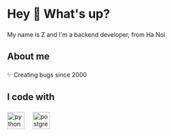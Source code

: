 <h1 align="left">Hey 👋 What's up?</h1>

###

<p align="left">My name is Z and I'm a backend developer, from Ha Noi</p>

###

<h2 align="left">About me</h2>

###

<p align="left">✨ Creating bugs since 2000</p>

###

<h2 align="left">I code with</h2>

###

<div align="left">
  <img src="https://cdn.jsdelivr.net/gh/devicons/devicon/icons/python/python-original.svg" height="40" alt="python logo"  />
  <img width="12" />
  <img src="https://cdn.jsdelivr.net/gh/devicons/devicon/icons/postgresql/postgresql-original.svg" height="40" alt="postgresql logo"  />
</div>

###
